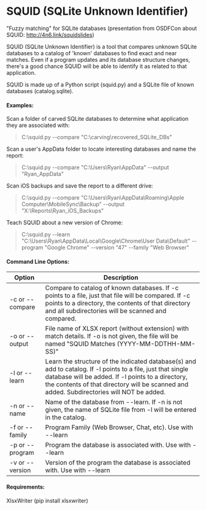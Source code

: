 SQUID (SQLite Unknown Identifier)
=========

"Fuzzy matching" for SQLite databases (presentation from OSDFCon about SQUID: http://4n6.link/squidslides)

SQUID (SQLite Unknown Identifier) is a tool that compares unknown SQLite databases to a catalog of 'known' databases to find exact and near matches.  Even if a program updates and its database structure changes, there's a good chance SQUID will be able to identify it as related to that application.

SQUID is made up of a Python script (squid.py) and a SQLite file of known databases (catalog.sqlite).  

#### Examples:

Scan a folder of carved SQLite databases to determine what application they are associated with:
> C:\\squid.py --compare "C:\carving\recovered_SQLite_DBs"

Scan a user's AppData folder to locate interesting databases and name the report:
> C:\\squid.py --compare "C:\Users\Ryan\AppData" --output "Ryan_AppData"

Scan iOS backups and save the report to a different drive:
> C:\\squid.py --compare "C:\Users\Ryan\AppData\Roaming\Apple Computer\MobileSync\Backup" --output "X:\Reports\Ryan_iOS_Backups"

Teach SQUID about a new version of Chrome:
> C:\\squid.py --learn "C:\Users\Ryan\AppData\Local\Google\Chrome\User Data\Default" --program "Google Chrome" --version "47" --family "Web Browser"


#### Command Line Options:

| Option          | Description                                             |
| --------------- | ------------------------------------------------------- |
| -c or --compare | Compare to catalog of known databases. If -c points to a file, just that file will be compared. If -c points to a directory, the contents of that directory and all subdirectories will be scanned and compared. |
| -o or --output  | File name of XLSX report (without extension) with match details.  If -o is not given, the file will be named "SQUID Matches (YYYY-MM-DDTHH-MM-SS)" |
| -l or --learn   | Learn the structure of the indicated database(s) and add to catalog. If -l points to a file, just that single database will be added. If -l points to a directory, the contents of that directory will be scanned and added. Subdirectories will NOT be added. |
| -n or --name    | Name of the database from --learn.  If -n is not given, the name of SQLite file from -l will be entered in the catalog.|
| -f or --family  | Program Family (Web Browser, Chat, etc).  Use with --learn |
| -p or --program | Program the database is associated with.  Use with --learn |
| -v or --version | Version of the program the database is associated with.  Use with --learn |

#### Requirements:

XlsxWriter (pip install xlsxwriter)
